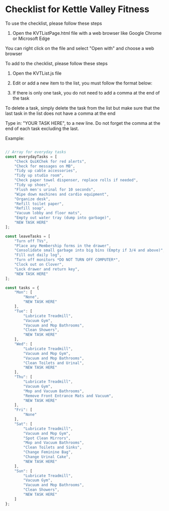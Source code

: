 # Checklist for Kettle Valley Fitness

To use the checklist, please follow these steps

1. Open the KVTListPage.html file with a web browser like Google Chrome or Microsoft Edge

You can right click on the file and select "Open with" and choose a web browser

To add to the checklist, please follow these steps

1. Open the KVTList.js file

2. Edit or add a new item to the list, you must follow the format below:

3. If there is only one task, you do not need to add a comma at the end of the task

To delete a task, simply delete the task from the list but make sure that the last task in the list does not have a comma at the end

Type in: "YOUR TASK HERE", to a new line. Do not forget the comma at the end of each task excluding the last.

Example:

```javascript

// Array for everyday tasks
const everydayTasks = [
    "Check QuiKChek for red alerts",
    "Check for messages on MB",
    "Tidy up cable accessories",
    "Tidy up studio room",
    "Check paper towel dispenser, replace rolls if needed",
    "Tidy up shoes",
    "Flush men's urinal for 10 seconds",
    "Wipe down machines and cardio equipment",
    "Organize desk",
    "Refill toilet paper",
    "Refill soap",
    "Vacuum lobby and floor mats",
    "Empty out water tray (dump into garbage)",
    "NEW TASK HERE"
];

const leaveTasks = [
    "Turn off TVs",
    "Place any Membership forms in the drawer",
    "Consolidate small garbage into big bins (Empty if 3/4 and above)",
    "Fill out daily log",
    "Turn off monitors *DO NOT TURN OFF COMPUTER*",
    "Clock out on Clover",
    "Lock drawer and return key",
    "NEW TASK HERE"
];

const tasks = {
    "Mon": [
        "None",
        "NEW TASK HERE"
    ],
    "Tue": [
        "Lubricate Treadmill",
        "Vacuum Gym",
        "Vacuum and Mop Bathrooms",
        "Clean Showers",
        "NEW TASK HERE"
    ],
    "Wed": [
        "Lubricate Treadmill",
        "Vacuum and Mop Gym",
        "Vacuum and Mop Bathrooms",
        "Clean Toilets and Urinal",
        "NEW TASK HERE"
    ],
    "Thu": [
        "Lubricate Treadmill",
        "Vacuum Gym",
        "Mop and Vacuum Bathrooms",
        "Remove Front Entrance Mats and Vacuum",
        "NEW TASK HERE"
    ],
    "Fri": [
        "None"
    ],
    "Sat": [
        "Lubricate Treadmill",
        "Vacuum and Mop Gym",
        "Spot Clean Mirrors",
        "Mop and Vacuum Bathrooms",
        "Clean Toilets and Sinks",
        "Change Feminine Bag",
        "Change Urinal Cake",
        "NEW TASK HERE"
    ],
    "Sun": [
        "Lubricate Treadmill",
        "Vacuum Gym",
        "Vacuum and Mop Bathrooms",
        "Clean Showers",
        "NEW TASK HERE"
    ]
};


```
